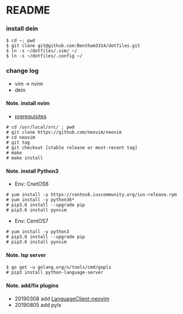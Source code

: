 # README

### install dein

```
$ cd ~; pwd
$ git clone git@github.com:Bentham3314/dotfiles.git
$ ln -s ~/dotfiles/.vim/ ~/
$ ln -s ~/dotfiles/.config ~/
```

### change log

- vim -> nvim
- dein


#### Note. install nvim

- [prerequisites](https://github.com/neovim/neovim/wiki/Building-Neovim#build-prerequisites)  

```
# cd /usr/local/src/ ; pwd
# git clone https://github.com/neovim/neovim
# cd neovim
# git tag
# git checkout [stable release or most-recent tag]
# make
# make install
```

#### Note. install Python3

- Env: CnetOS6

```
# yum install -y https://centos6.iuscommunity.org/ius-release.rpm
# yum install -y python36*
# pip3.6 install --upgrade pip
# pip3.6 install pynvim
```

- Env: CentOS7

```
# yum install -y python3
# pip3.6 install --upgrade pip
# pip3.6 install pynvim
```

#### Note. lsp server

```
$ go get -u golang.org/x/tools/cmd/gopls
# pip3 install python-language-server
```

#### Note. add/fix plugins

- 20190308 add [LanguageClient-neovim](https://github.com/autozimu/LanguageClient-neovim)
- 20190805 add pyls
